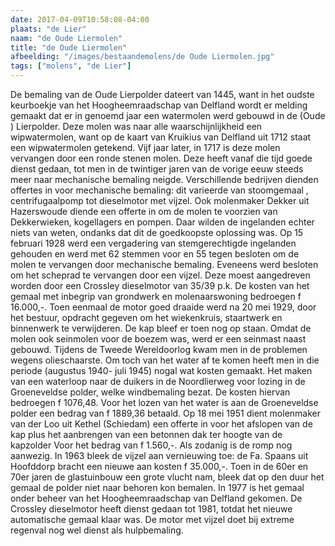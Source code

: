 ```yaml
---
date: 2017-04-09T10:58:08-04:00
plaats: "de Lier"
naam: "de Oude Liermolen"
title: "de Oude Liermolen"
afbeelding: "/images/bestaandemolens/de Oude Liermolen.jpg"
tags: ["molens", "de Lier"]
---
```


De bemaling van de Oude Lierpolder dateert van 1445, want in het oudste
keurboekje van het Hoogheemraadschap van Delfland wordt er melding
gemaakt dat er in genoemd jaar een watermolen werd gebouwd in de (Oude )
Lierpolder. Deze molen was naar alle waarschijnlijkheid een
wipwatermolen, want op de kaart van Kruikius van Delfland uit 1712 staat
een wipwatermolen getekend. Vijf jaar   later, in 1717 is deze molen
vervangen door een ronde stenen molen. Deze heeft vanaf die tijd goede
dienst gedaan, tot men in de twintiger jaren van de vorige eeuw steeds
meer naar mechanische bemaling neigde. Verschillende bedrijven dienden
offertes in voor mechanische bemaling: dit varieerde van stoomgemaal ,
centrifugaalpomp tot dieselmotor met vijzel. Ook molenmaker Dekker uit
Hazerswoude diende een offerte in om de molen te voorzien van
Dekkerwieken, kogellagers en pompen. Daar wilden de ingelanden echter
niets van weten, ondanks dat dit de goedkoopste oplossing was. Op 15
februari 1928 werd een vergadering van stemgerechtigde ingelanden
gehouden en werd met 62 stemmen voor en 55 tegen besloten om de molen te
vervangen door mechanische bemaling. Eveneens werd besloten om het
scheprad te vervangen door een vijzel. Deze moest aangedreven worden
door een Crossley dieselmotor van 35/39 p.k. De kosten van het gemaal
met inbegrip van grondwerk en molenaarswoning bedroegen f 16.000,-. Toen
 eenmaal de motor goed draaide werd na 20 mei 1929, door het bestuur,
opdracht gegeven om het wiekenkruis, staartwerk en binnenwerk te
verwijderen. De kap bleef er toen nog op staan. Omdat de molen ook
seinmolen voor de boezem was, werd er een seinmast naast gebouwd.
Tijdens de Tweede Wereldoorlog kwam men in de problemen wegens
olieschaarste. Om toch van het water af te komen heeft men in die
periode (augustus 1940- juli 1945) nogal wat kosten gemaakt. Het maken
van een waterloop naar de duikers in de Noordlierweg voor lozing in de
Groeneveldse polder, welke windbemaling bezat. De kosten hiervan
bedroegen f 1076,48. Voor het lozen van het water is aan de Groeneveldse
polder een bedrag van f 1889,36 betaald. Op 18 mei 1951 dient molenmaker
van der Loo uit Kethel (Schiedam) een offerte in voor het afslopen van
de kap plus het aanbrengen van een betonnen dak ter hoogte van de
kapzolder Voor het bedrag van f 1.560,-. Als zodanig is de romp nog
aanwezig. In 1963 bleek de vijzel aan vernieuwing toe: de Fa. Spaans uit
Hoofddorp bracht een nieuwe aan kosten f 35.000,-. Toen in de 60er en
70er jaren de glastuinbouw een grote vlucht  nam, bleek dat op den duur
het gemaal de polder niet naar behoren kon bemalen. In 1977 is het
gemaal onder beheer van het Hoogheemraadschap van Delfland gekomen. De
Crossley dieselmotor heeft dienst gedaan tot 1981, totdat het nieuwe
automatische gemaal klaar was. De motor met vijzel doet bij extreme
regenval nog wel dienst als hulpbemaling.

